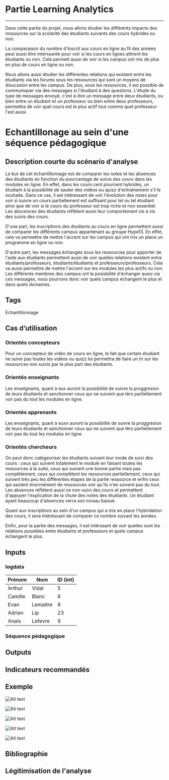 # Partie Learning Analytics 
***
Dans cette partie du projet, nous allons étudier les différents impacts des ressources sur la scolarité des étudiants suivants des cours hybridés ou non. 

La comparaison du nombre d'inscrit aux cours en ligne au fil des années peut aussi être intérssante pour voir si les cours en lignes attirent les étudiants ou non. Cela permett aussi de voir si les campus ont mis de plus en plus de cours en ligne ou non. 

Nous allons aussi étudier les différentes relations qui existent entre les étudiants via les forums sous les ressources qui sont un moyens de disucssion entre les campus. 
De plus, sous les ressources, il est possible de communiquer via des messages si l'étudiant à des questions. L'étude du type de messages envoyé, c'est à dire un message entre deux étudiants, ou bien entre un étudiant et un professeur ou bien entre deux professeurs, permettra de voir quel cours est le plus actif tout comme quel professeur l'est aussi. 

# Echantillonage au sein d'une séquence pédagogique 

## Description courte du scénario d'analyse

Le but de cet échantillonnage est de comparer les notes et les absences des étudiants en fonction du pourcentage de suivis des cours dans les modules en ligne. En effet, dans les cours cent pourcent hybridés, un étudiant à la possibilité de sauter des vidéos ou quizz d'entraînement s’il le souhaite. Dans ce cas, il est intéressant de voir l'évolution des notes pour voir si suivre un cours partiellement est suffisant pour tel ou tel étudiant ainsi que de voir si le cours du professeur est trop riche et non essentiel. Les abscences des étudiants reflètent aussi leur comportement vis à vis des suivis des cours.  

D'une part, les inscriptions des étudiants au cours en ligne permettent aussi de comparer les différents campus appartenant au groupe Hype13. En effet, cela va permettre de mettre l'accent sur les campus qui ont mis un place un programme en ligne ou non. 

D'autre part, les messages échangés sous les ressources pour apporter de l'aide aux étudiants permettent aussi de voir quelles relations existent entre étudiants/professeurs, étudiants/étudiants et professeurs/professeurs. Cela va aussi permettre de mettre l'accent sur les modules les plus actifs ou non. Les différents membres des campus ont la posisbilité d'échanger aussi via ces messages, nous pourrons donc voir quels campus échangent le plus et dans quels domaines. 

## Tags

Echantillonnage

## Cas d’utilisation

### Orientés concepteurs

Pour un concepteur de vidéo de cours en ligne, le fait que certain étudiant ne suive pas toutes les vidéos ou quizz lui permettra de faire un tri sur les ressources non suivis par la plus part des étudiants.

### Orientés enseignants

Les enseignants, quant à eux auront la possibilité de suivre la proggresion de leurs étudiants et sanctionner ceux qui ne suivent que tèrs partiellement voir pas du tout les modules en ligne.

### Orientés apprenants

Les enseignants, quant à euxn auront la possibilité de suivre la proggresion de leurs étudiants et sanctionner ceux qui ne suivent que tèrs partiellement voir pas du tout les modules en ligne.


### Orientés chercheurs

On peut donc catégeoriser les étudiants suivant leur mode de suivi des cours : ceux qui suivent totalement le module en faisant toutes les ressources à la suite, ceux qui suivent une bonne partie mais pas complètement, ceux qui complètent les ressources partiellement, ceux qui suivent très peu les différentes étapes de la partie ressource et enfin ceux qui sautent énormément de ressources voir qu'ils n'en suivent pas du tout. Les absences réflètent aussi ce non-suivi des cours et permettent d'appuyer l'explication de la chute des notes des étudiants. Un étudiant ayant beaucoup d'absences verra son niveau baissé. 

Quant aux inscriptions au sein d'un campus qui a mis en place l'hybridation des cours, il sera intéréssant de comparer ce nombre suivant les années. 

Enfin, pour la partie des messages, il est intérssant de voir quelles sont les relations possibles entre étudiants et professeurs et quels campus échangent le plus. 

## Inputs

### logdata

|Prénom |  Nom  | ID (int)|
|-------|------|---------|
|Arthur | Vidal  | 5|
|Camille | Blanc| 6|
|Evan| Lemaitre | 8|
|Adrien| Lip | 23|
|Anais | Lefevre | 9|

### Séquence pédagogique 

## Outputs

## Indicateurs recommandés

## Exemple 

![Alt text](https://github.com/Hype-13/Learning-Analytics/blob/main/Exemple/Image/A.PNG)

![Alt text](https://github.com/Hype-13/Learning-Analytics/blob/main/Exemple/Image/B.PNG)

![Alt text](https://github.com/Hype-13/Learning-Analytics/blob/main/Exemple/Image/C.PNG)

![Alt text](https://github.com/Hype-13/Learning-Analytics/blob/main/Exemple/Image/D.PNG)

![Alt text](https://github.com/Hype-13/Learning-Analytics/blob/main/Exemple/Image/E.PNG)

## Bibliographie 

## Légitimisation de l'analyse
